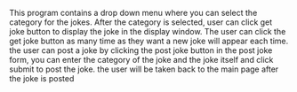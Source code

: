 This program contains a drop down menu where you can select the category for the jokes. 
After the category is selected, user can click get joke button to display the joke in the display window.
The user can click the get joke button as many time as they want a new joke will appear each time. 
the user can post a joke by clicking the post joke button
in the post joke form, you can enter the category of the joke and the joke itself and click submit to post the joke. 
the user will be taken back to the main page after the joke is posted
